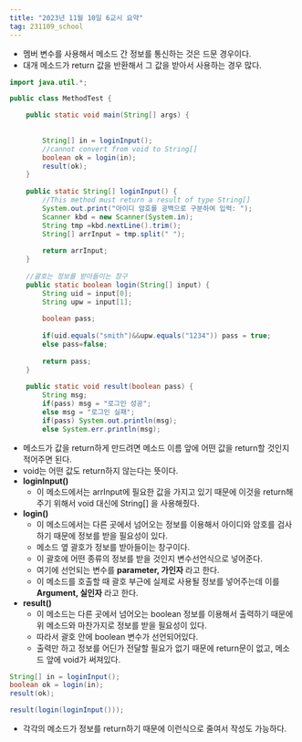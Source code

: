 ```yaml
---
title: "2023년 11월 10일 6교시 요약"
tag: 231109_school
---
```


- 멤버 변수를 사용해서 메소드 간 정보를 통신하는 것은 드문 경우이다.
- 대개 메소드가 return 값을 반환해서 그 값을 받아서 사용하는 경우 많다.

```java
import java.util.*;

public class MethodTest {

	public static void main(String[] args) {
		
		
		String[] in = loginInput(); 
        //cannot convert from void to String[]
		boolean ok = login(in);
		result(ok);
	}
	
	public static String[] loginInput() { 
        //This method must return a result of type String[]
		System.out.print("아이디 암호를 공백으로 구분하여 입력: ");
		Scanner kbd = new Scanner(System.in);
		String tmp =kbd.nextLine().trim();
		String[] arrInput = tmp.split(" ");
		
		return arrInput;
	}
	
	//괄호는 정보를 받아들이는 창구
	public static boolean login(String[] input) {
		String uid = input[0];
		String upw = input[1];
		
		boolean pass;
		
		if(uid.equals("smith")&&upw.equals("1234")) pass = true;
		else pass=false; 
		
		return pass;
	}
	
	public static void result(boolean pass) {
		String msg;
		if(pass) msg = "로그인 성공";
		else msg = "로그인 실패";
		if(pass) System.out.println(msg);
		else System.err.println(msg);
```

- 메소드가 값을 return하게 만드려면 메소드 이름 앞에 어떤 값을 return할 것인지 적어주면 된다.
- void는 어떤 값도 return하지 않는다는 뜻이다.
- **loginInput()** 
  - 이 메소드에서는 arrInput에 필요한 값을 가지고 있기 때문에 이것을 return해주기 위해서 void 대신에 String[] 을 사용해줬다.
- **login()**
  - 이 메소드에서는 다른 곳에서 넘어오는 정보를 이용해서 아이디와 암호를 검사하기 때문에 정보를 받을 필요성이 있다.
  - 메소드 옆 괄호가 정보를 받아들이는 창구이다.
  - 이 괄호에 어떤 종류의 정보를 받을 것인지 변수선언식으로 넣어준다.
  - 여기에 선언되는 변수를 **parameter, 가인자** 라고 한다.
  - 이 메소드를 호출할 때 괄호 부근에 실제로 사용될 정보를 넣어주는데 이를 **Argument, 실인자** 라고 한다.
- **result()**
  - 이 메소드는 다른 곳에서 넘어오는 boolean 정보를 이용해서 출력하기 때문에 위 메소드와 마찬가지로 정보를 받을 필요성이 있다. 
  - 따라서 괄호 안에 boolean 변수가 선언되어있다.
  - 출력만 하고 정보를 어딘가 전달할 필요가 없기 때문에 return문이 없고, 메소드 앞에 void가 써져있다.


```java
String[] in = loginInput();
boolean ok = login(in);
result(ok);

result(login(loginInput()));
```
- 각각의 메소드가 정보를 return하기 때문에 이런식으로 줄여서 작성도 가능하다.